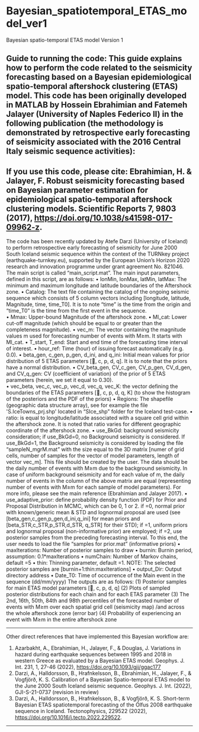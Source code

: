 # Bayesian_spatiotemporal_ETAS_model_ver1
 Bayesian spatio-temporal ETAS model Version 1

Guide to running the code:
This guide explains how to perform the code related to the seismicity forecasting based on a Bayesian epidemiological spatio-temporal aftershock clustering (ETAS) model. This code has been originally developed in MATLAB by Hossein Ebrahimian and Fatemeh Jalayer (University of Naples Federico II) in the following publication (the methodology is demonstrated by retrospective early forecasting of seismicity associated with the 2016 Central Italy seismic sequence activities):
---------------------------------------------
If you use this code, please cite:
Ebrahimian, H. & Jalayer, F. Robust seismicity forecasting based on Bayesian parameter estimation for epidemiological spatio-temporal aftershock clustering models. Scientific Reports 7, 9803 (2017), https://doi.org/10.1038/s41598-017-09962-z.
---------------------------------------------
The code has been recently updated by Atefe Darzi (University of Iceland) to perform retrospective early forecasting of seismicity for June 2000 South Iceland seismic sequence within the context of the TURNkey project (earthquake-turnkey.eu), supported by the European Union’s Horizon 2020 research and innovation programme under grant agreement No. 821046. 
The main script is called “main_script.mat”. The main input parameters, defined in this script, are as follows: 
•	lonMin, lonMax, latMin, latMax: The minimum and maximum longitude and latitude boundaries of the Aftershock zone.
•	Catalog: The text file containing the catalog of the ongoing seismic sequence which consists of 5 column vectors including [longitude, latitude, Magnitude, time, time_T0]. It is to note “time” is the time from the origin and “time_T0” is the time from the first event in the sequence.  
•	Mmax: Upper-bound Magnitude of the aftershock zone.
•	Ml_cat: Lower cut-off magnitude (which should be equal to or greater than the completeness magnitude).
•	vec_m: The vector containing the magnitude values m used for forecasting number of events with M≥m. It starts with Ml_cat.
•	T_start, T_end: Start and end time of the forecasting time interval of interest.
•	hour_ref: Time (hour) of issuing forecast automatically (e.g. 0.0).
•	beta_gen, c_gen, p_gen, d_ini, and q_ini: Initial mean values for prior distribution of 5 ETAS parameters [, c, p, d, q]. It is to note that the priors have a normal distribution.
•	CV_beta_gen, CV_c_gen, CV_p_gen, CV_d_gen, and CV_q_gen: CV (coefficient of variation) of the prior of 5 ETAS parameters (herein, we set it equal to 0.30).              
•	vec_beta, vec_c, vec_p, vec_d, vec_q, vec_K: the vector defining the boundaries of the ETAS parameters [, c, p, d, q, K] (to show the histogram of the posteriors and the PDF of the priors)
•	Regions: The shapefile (geographic data structure array), see for example the file 'S.IceTowns_prj.shp' located in “SIce_shp” folder for the Iceland test-case. 
•	ratio:  is equal to longitude/latitude associated with a square cell grid within the aftershock zone. It is noted that ratio varies for different geographic coordinate of the aftershock zone.
•	use_BkGd: background seismicity consideration; if use_BkGd=0, no Background seismicity is considered. If use_BkGd=1, the Background seismicity is considered by loading the file “sampleN_mgrM.mat” with the size equal to the 3D matrix [numer of grid cells, number of samples for the vector of model parameters, length of vector vec_m]. This file should be created by the user. The data should be the daily number of events with M≥m due to the background seismicity. In case of uniform background seismicity and for each value of m, the daily number of events in the column of the above matrix are equal (representing number of events with M≥m for each sample of model parameters). For more info, please see the main reference (Ebrahimian and Jalayer 2017).
•	use_adaptive_prior: define probability density function (PDF) for Prior and Proposal Distribution in MCMC, which can be 0, 1 or 2. if =0, normal prior with known/generic mean & STD and lognormal proposal are used (see [beta_gen,c_gen,p_gen,d_ini,q_ini] for mean priors and [beta_STR,c_STR,p_STR,d_STR, q_STR] for their STD); if =1, uniform priors and lognormal proposal (non-informative prior) are employed; if =2, use posterior samples from the preceding forecasting interval. To this end, the user needs to load the file “samples for prior.mat” (informative priors)
•	maxIterations: Number of posterior samples to draw
•	burnin: Burnin period, assumption: 0.1*maxIterations
•	numChain: Number of Markov chains, default =5 
•	thin: Thinning parameter, default =1. NOTE: The selected posterior samples are [burnin+1:thin:maxIterations]
•	output_Dir: Output directory address
•	Date_T0: Time of occurrence of the Main event in the sequence (dd/mm/yyyy)
The outputs are as follows:
(1)	Posterior samples for main ETAS model parameters [, c, p, d, q]
(2)	Plots of sampled posterior distributions for each chain and for each ETAS parameter 
(3)	The 2nd, 16th, 50th, 84th and 98th percentiles of the forecasted number of events with M≥m over each spatial grid cell (seismicity map) /and across the whole aftershock zone (error bar) 
(4)	Probability of experiencing an event with M≥m in the entire aftershock zone

---------------------------------------------
Other direct references that have implemented this Bayesian workflow are: 
1.	Azarbakht, A., Ebrahimian, H., Jalayer, F., & Douglas, J. Variations in hazard during earthquake sequences between 1995 and 2018 in western Greece as evaluated by a Bayesian ETAS model. Geophys. J. Int. 231, 1, 27-46 (2022), https://doi.org/10.1093/gji/ggac177 
2.	Darzi, A., Halldorsson, B., Hrafnkelsson, B., Ebrahimian, H., Jalayer, F., & Vogfjörð, K. S. Calibration of a Bayesian Spatio-temporal ETAS model to the June 2000 South Iceland seismic sequence. Geophys. J. Int. (2022), GJI-S-21-0737 (revision in review)
3.	Darzi, A., Halldorsson, B., Hrafnkelsson, B., & Vogfjörð, K. S. Short-term Bayesian ETAS spatiotemporal forecasting of the Ölfus 2008 earthquake sequence in Iceland. Tectonophysics, 229522 (2022), https://doi.org/10.1016/j.tecto.2022.229522.
---------------------------------------------


